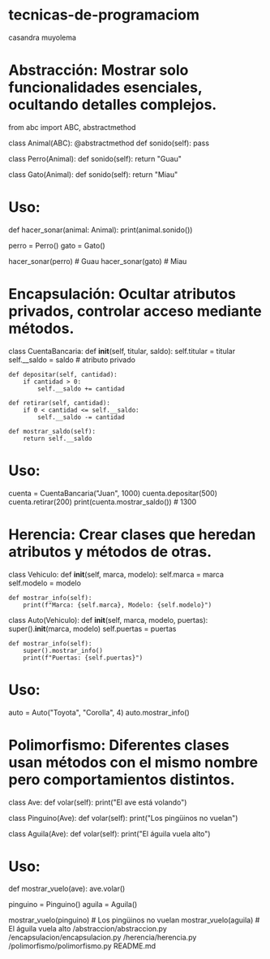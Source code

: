 # tecnicas-de-programaciom
casandra muyolema 
# Abstracción: Mostrar solo funcionalidades esenciales, ocultando detalles complejos.

from abc import ABC, abstractmethod

class Animal(ABC):
    @abstractmethod
    def sonido(self):
        pass

class Perro(Animal):
    def sonido(self):
        return "Guau"

class Gato(Animal):
    def sonido(self):
        return "Miau"

# Uso:
def hacer_sonar(animal: Animal):
    print(animal.sonido())

perro = Perro()
gato = Gato()

hacer_sonar(perro)  # Guau
hacer_sonar(gato)   # Miau
# Encapsulación: Ocultar atributos privados, controlar acceso mediante métodos.

class CuentaBancaria:
    def __init__(self, titular, saldo):
        self.titular = titular
        self.__saldo = saldo  # atributo privado

    def depositar(self, cantidad):
        if cantidad > 0:
            self.__saldo += cantidad

    def retirar(self, cantidad):
        if 0 < cantidad <= self.__saldo:
            self.__saldo -= cantidad

    def mostrar_saldo(self):
        return self.__saldo

# Uso:
cuenta = CuentaBancaria("Juan", 1000)
cuenta.depositar(500)
cuenta.retirar(200)
print(cuenta.mostrar_saldo())  # 1300
# Herencia: Crear clases que heredan atributos y métodos de otras.

class Vehiculo:
    def __init__(self, marca, modelo):
        self.marca = marca
        self.modelo = modelo

    def mostrar_info(self):
        print(f"Marca: {self.marca}, Modelo: {self.modelo}")

class Auto(Vehiculo):
    def __init__(self, marca, modelo, puertas):
        super().__init__(marca, modelo)
        self.puertas = puertas

    def mostrar_info(self):
        super().mostrar_info()
        print(f"Puertas: {self.puertas}")

# Uso:
auto = Auto("Toyota", "Corolla", 4)
auto.mostrar_info()
# Polimorfismo: Diferentes clases usan métodos con el mismo nombre pero comportamientos distintos.

class Ave:
    def volar(self):
        print("El ave está volando")

class Pinguino(Ave):
    def volar(self):
        print("Los pingüinos no vuelan")

class Aguila(Ave):
    def volar(self):
        print("El águila vuela alto")

# Uso:
def mostrar_vuelo(ave):
    ave.volar()

pinguino = Pinguino()
aguila = Aguila()

mostrar_vuelo(pinguino)  # Los pingüinos no vuelan
mostrar_vuelo(aguila)    # El águila vuela alto
/abstraccion/abstraccion.py
/encapsulacion/encapsulacion.py
/herencia/herencia.py
/polimorfismo/polimorfismo.py
README.md

